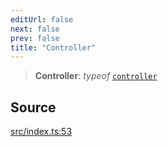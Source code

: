 ```yaml
---
editUrl: false
next: false
prev: false
title: "Controller"
---
```


> **Controller**: *typeof* [`controller`](/v4/api/variables/controller/)

## Source

[src/index.ts:53](https://github.com/sern-handler/handler/blob/792015a64e1ac30998977267c7e6c05bfc6f8195/src/index.ts#L53)
